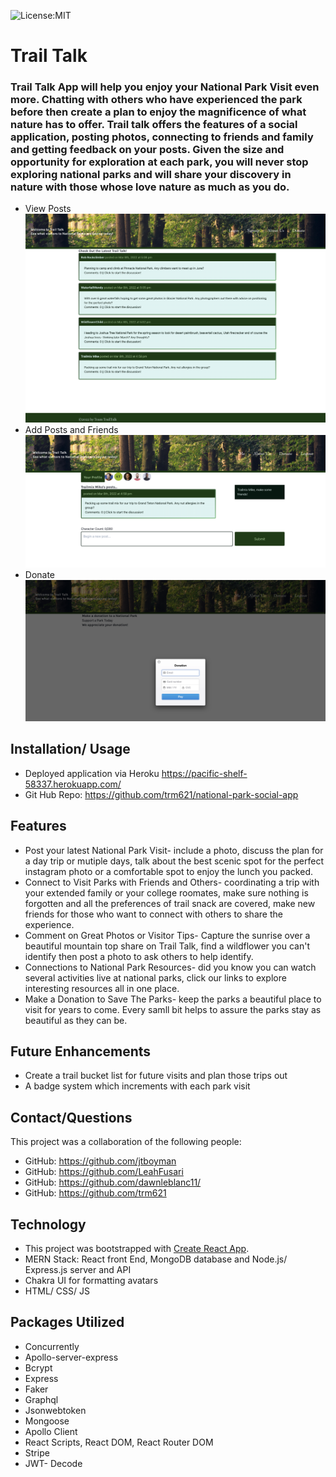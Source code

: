 ![License:MIT](https://img.shields.io/badge/License-MIT-yellow.svg)
# Trail Talk
### Trail Talk App will help you enjoy your National Park Visit even more.  Chatting with others who have experienced the park before then create a plan to enjoy the magnificence of what nature has to offer. Trail talk offers the features of a social application, posting photos, connecting to friends and family and getting feedback on your posts.  Given the size and opportunity for exploration at each park, you will never stop exploring national parks and will share your discovery in nature with those whose love nature as much as you do.  

* View Posts
![screenshot](/server/assets/main.png)
* Add Posts and Friends
![screenshot](/server/assets/profile.png)
* Donate
![screenshot](/server/assets/stripe.png)

## Installation/ Usage
  * Deployed application via Heroku  https://pacific-shelf-58337.herokuapp.com/
  * Git Hub Repo: https://github.com/trm621/national-park-social-app

## Features
 * Post your latest National Park Visit- include a photo, discuss the plan for a day trip or mutiple days, talk about the best scenic spot for the perfect instagram photo or a comfortable spot to enjoy the lunch you packed.  
 * Connect to Visit Parks with Friends and Others- coordinating a trip with your extended family or your college roomates, make sure nothing is forgotten and all the preferences of trail snack are covered, make new friends for those who want to connect with others to share the experience.  
 * Comment on Great Photos or Visitor Tips- Capture the sunrise over a beautiful mountain top share on Trail Talk, find a wildflower you can't identify then post a photo to ask others to help identify.
 * Connections to National Park Resources- did you know you can watch several activities live at national parks, click our links to explore interesting resources all in one place.
 * Make a Donation to Save The Parks- keep the parks a beautiful place to visit for years to come.  Every samll bit helps to assure the parks stay as beautiful as they can be.

## Future Enhancements
 * Create a trail bucket list for future visits and plan those trips out
 * A badge system which increments with each park visit

## Contact/Questions
  This project was a collaboration of the following people: 
  * GitHub: https://github.com/jtboyman
  * GitHub: https://github.com/LeahFusari
  * GitHub: https://github.com/dawnleblanc11/
  * GitHub: https://github.com/trm621
  
  

 ## Technology <br> 
  * This project was bootstrapped with [Create React App](https://github.com/facebook/create-react-app).
  * MERN Stack: React front End, MongoDB database and Node.js/ Express.js server and API
  * Chakra UI for formatting avatars 
  * HTML/ CSS/ JS 

## Packages Utilized
 * Concurrently 
 * Apollo-server-express
 * Bcrypt
 * Express
 * Faker
 * Graphql
 * Jsonwebtoken
 * Mongoose
 * Apollo Client
 * React Scripts, React DOM, React Router DOM
 * Stripe
 * JWT- Decode